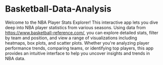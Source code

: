 # Basketball-Data-Analysis


Welcome to the NBA Player Stats Explorer! This interactive app lets you dive deep into NBA player statistics from various seasons. Using data from https://www.basketball-reference.com/, you can explore detailed stats, filter by team and position, and view a range of visualizations including heatmaps, box plots, and scatter plots. Whether you're analyzing player performance trends, comparing teams, or identifying top players, this app provides an intuitive interface to help you uncover insights and trends in NBA data.
